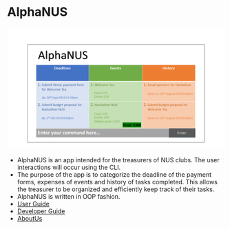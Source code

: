 # AlphaNUS

![Image_of_Ui](docs/images/Ui.png)

* AlphaNUS is an app intended for the treasurers of NUS clubs. The user interactions will occur using the CLI.
* The purpose of the app is to categorize the deadline of the payment forms, expenses of events and history of tasks completed. This allows the treasurer to be organized and efficiently keep track of their tasks. 
* AlphaNUS is written in OOP fashion. 
* [User Guide](https://github.com/AY1920S1-CS2113T-F10-3/main/blob/master/docs/UserGuide.adoc)
* [Developer Guide](https://github.com/AY1920S1-CS2113T-F10-3/main/blob/master/docs/DeveloperGuide.adoc)
* [AboutUs](https://github.com/AY1920S1-CS2113T-F10-3/main/blob/master/docs/AboutUs.adoc)

